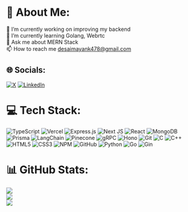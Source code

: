 # 💫 About Me:
🔭 I’m currently working on improving my backend<br>🌱 I’m currently learning Golang, Webrtc<br>💬 Ask me about MERN Stack<br>📫 How to reach me desaimayank478@gmail.com


## 🌐 Socials:

[![X](https://img.shields.io/badge/-%23000000.svg?logo=X&logoColor=white)](https://x.com/Mayankd89660505) [![LinkedIn](https://img.shields.io/badge/LinkedIn-%230077B5.svg?logo=linkedin&logoColor=white)](https://linkedin.com/in/sagar-shirgaonkar-ba0859270/)


# 💻 Tech Stack:
![TypeScript](https://img.shields.io/badge/typescript-%23007ACC.svg?style=for-the-badge&logo=typescript&logoColor=white)
![Vercel](https://img.shields.io/badge/vercel-%23000000.svg?style=for-the-badge&logo=vercel&logoColor=white)
![Express.js](https://img.shields.io/badge/express.js-%23404d59.svg?style=for-the-badge&logo=express&logoColor=%2361DAFB)
![Next JS](https://img.shields.io/badge/Next.js-black?style=for-the-badge&logo=next.js&logoColor=white)
![React](https://img.shields.io/badge/react-%2320232a.svg?style=for-the-badge&logo=react&logoColor=%2361DAFB)
![MongoDB](https://img.shields.io/badge/MongoDB-%234ea94b.svg?style=for-the-badge&logo=mongodb&logoColor=white)
![Prisma](https://img.shields.io/badge/Prisma-3982CE?style=for-the-badge&logo=Prisma&logoColor=white)
![LangChain](https://img.shields.io/badge/LangChain-121212?style=for-the-badge&logo=chainlink&logoColor=white)
![Pinecone](https://img.shields.io/badge/Pinecone-0072CE?style=for-the-badge&logo=pinecone&logoColor=white)
![gRPC](https://img.shields.io/badge/gRPC-4285F4?style=for-the-badge&logo=google&logoColor=white)
![Hono](https://img.shields.io/badge/Hono-E44C30?style=for-the-badge&logo=cloudflare&logoColor=white)
![Git](https://img.shields.io/badge/git-%23F05033.svg?style=for-the-badge&logo=git&logoColor=white)
![C](https://img.shields.io/badge/c-%2300599C.svg?style=for-the-badge&logo=c&logoColor=white)
![C++](https://img.shields.io/badge/c++-%2300599C.svg?style=for-the-badge&logo=c%2B%2B&logoColor=white)
![HTML5](https://img.shields.io/badge/html5-%23E34F26.svg?style=for-the-badge&logo=html5&logoColor=white)
![CSS3](https://img.shields.io/badge/css3-%231572B6.svg?style=for-the-badge&logo=css3&logoColor=white)
![NPM](https://img.shields.io/badge/NPM-%23CB3837.svg?style=for-the-badge&logo=npm&logoColor=white)
![GitHub](https://img.shields.io/badge/github-%23121011.svg?style=for-the-badge&logo=github&logoColor=white)
![Python](https://img.shields.io/badge/python-%233776AB.svg?style=for-the-badge&logo=python&logoColor=white)
![Go](https://img.shields.io/badge/Go-%2300ADD8.svg?style=for-the-badge&logo=go&logoColor=white)
![Gin](https://img.shields.io/badge/Gin-%23000000.svg?style=for-the-badge&logo=go&logoColor=white)

# 📊 GitHub Stats:
![](https://github-readme-stats.vercel.app/api?username=desaimayank1&theme=dark&hide_border=false&include_all_commits=false&count_private=false)<br/>
![](https://github-readme-streak-stats.herokuapp.com/?user=desaimayank1&theme=dark&hide_border=false)<br/>
![](https://github-readme-stats.vercel.app/api/top-langs/?username=desaimayank1&theme=dark&hide_border=false&include_all_commits=false&count_private=false&layout=compact)

